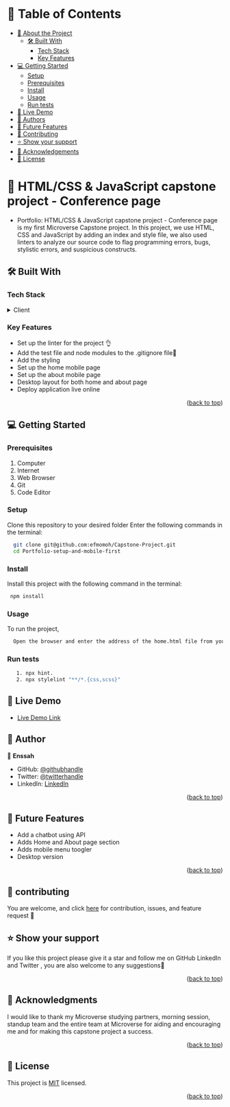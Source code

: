 
# 📗 Table of Contents

- [📖 About the Project](#about-project)
  - [🛠 Built With](#built-with)
    - [Tech Stack](#tech-stack)
    - [Key Features](#key-features)
- [💻 Getting Started](#getting-started)
  - [Setup](#setup)
  - [Prerequisites](#prerequisites)
  - [Install](#install)
  - [Usage](#usage)
  - [Run tests](#run-tests)
- [🚀 Live Demo ](#-live-demo-)
- [👥 Authors](#authors)
- [🔭 Future Features](#future-features)
- [🤝 Contributing](#contributing)
- [⭐️ Show your support](#support)
- [🙏 Acknowledgements](#acknowledgements)
- [📝 License](#license)

# 📖 HTML/CSS & JavaScript capstone project - Conference page<a name="about-project"></a>

- Portfolio: HTML/CSS & JavaScript capstone project - Conference page is my first Microverse Capstone project. In this project, we use HTML, CSS and JavaScript by adding an index and style file, we also used linters to analyze our source code to flag programming errors, bugs, stylistic errors, and suspicious constructs.

## 🛠 Built With <a name="built-with"></a>

### Tech Stack <a name="tech-stack"></a>

<details>
  <summary>Client</summary>
  <ul>
    <li><a href="https://html.spec.whatwg.org/">HTML</a></li>
    <li><a href="https://www.w3.org/TR/CSS/#css">CSS</a></li>
  </ul>
</details>

### Key Features <a name="key-features"></a>

- Set up the linter for the project 👌
- Add the test file and node modules to the .gitignore file🚀
- Add the styling
- Set up the home mobile page
- Set up the about mobile page
- Desktop layout for both home and about page
- Deploy application live online

<p align="right">(<a href="#readme-top">back to top</a>)</p>

## 💻 Getting Started <a name="getting-started"></a>

### Prerequisites


1. Computer
2. Internet
3. Web Browser
4. Git
5. Code Editor

### Setup

Clone this repository to your desired folder Enter the following commands in the terminal:

```sh
  git clone git@github.com:efmomoh/Capstone-Project.git
  cd Portfolio-setup-and-mobile-first
```

### Install

Install this project with the following command in the terminal:

```sh
 npm install 

```

### Usage

To run the project,

```sh
  Open the browser and enter the address of the home.html file from your computer/server
```

### Run tests

```sh
   1. npx hint.
   2. npx stylelint "**/*.{css,scss}"
```
## 🚀 Live Demo <a name="live-demo"></a>

 - [Live Demo Link](https://efmomoh.github.io/Capstone-Project.git/)


## 👥 Author <a name="authors"></a>

👤 **Enssah**

- GitHub: [@githubhandle](https://github.com/efmomoh)
- Twitter: [@twitterhandle](https://twitter.com/@efmomoh)
- LinkedIn: [LinkedIn](https://www.linkedin.com/in/efmomoh?lipi=urn%3Ali%3Apage%3Ad_flagship3_profile_view_base_contact_details%3BQI%2F5GWZxS063VqRg2rilyg%3D%3D)


<p align="right">(<a href="#readme-top">back to top</a>)</p>

## 🔭 Future Features <a name="future-features"></a>
- Add a chatbot using API
- Adds Home and About page section
- Adds mobile menu toogler
- Desktop version

<p align="right">(<a href="#readme-top">back to top</a>)</p>

## 🤝 contributing <a name="contributing"></a>

You are welcome, and click <a href="https://github.com/efmomoh/Capstone-Project.git/issues">here</a> for contribution, issues, and feature request 🙏

## ⭐️ Show your support <a name="support"></a>

If you like this project please give it a star and follow me on GitHub LinkedIn and Twitter
, you are also welcome to any suggestions🙏

<p align="right">(<a href="#readme-top">back to top</a>)</p>

## 🙏 Acknowledgments <a name="acknowledgements"></a>

I would like to thank my Microverse studying partners, morning session, standup team and the entire team at Microverse for aiding and encouraging me and for making this capstone project a success.

<p align="right">(<a href="#readme-top">back to top</a>)</p>


## 📝 License <a name="license"></a>

This project is [MIT](./MIT.md) licensed.

<p align="right">(<a href="#readme-top">back to top</a>)</p>
